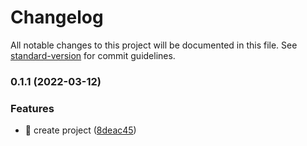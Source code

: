 # Changelog

All notable changes to this project will be documented in this file. See [standard-version](https://github.com/conventional-changelog/standard-version) for commit guidelines.

### 0.1.1 (2022-03-12)


### Features

* 🎸 create project ([8deac45](https://github.com/yeukfei02/ntu-shuttle-bus-api/commit/8deac45699482463f19efb0fe433a456d1b54915))
